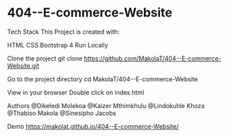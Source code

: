 # 404--E-commerce-Website

Tech Stack
This Project is created with:

HTML
CSS
Bootstrap 4
Run Locally

Clone the project
git clone https://github.com/MakolaT/404--E-commerce-Website.git

Go to the project directory
cd MakolaT/404--E-commerce-Website

View in your browser
Double click on index.html

Authors
@Dikeledi Molekoa
@Kaizer Mthimkhulu
@Lindokuhle Khoza
@Thabiso Makola
@Sinesipho Jacobs

Demo
https://makolat.github.io/404--E-commerce-Website/
